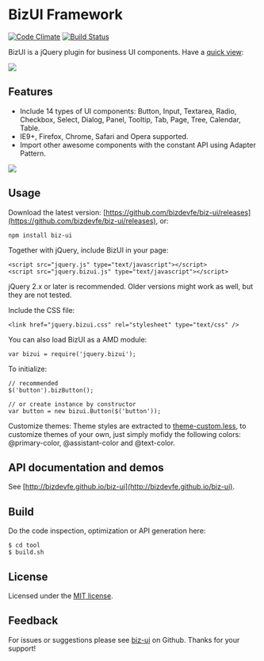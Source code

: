 BizUI Framework
===============

[![Code Climate](https://codeclimate.com/github/bizdevfe/biz-ui/badges/gpa.svg)](https://codeclimate.com/github/bizdevfe/biz-ui)
[![Build Status](https://travis-ci.org/bizdevfe/biz-ui.svg?branch=master)](https://travis-ci.org/bizdevfe/biz-ui)

BizUI is a jQuery plugin for business UI components. Have a [quick view](http://bizdevfe.github.io/biz-ui/quickview/):

<img src="http://bizdevfe.github.io/biz-ui/img/demo.png" />

Features
--------
- Include 14 types of UI components: Button, Input, Textarea, Radio, Checkbox, Select, Dialog, Panel, Tooltip, Tab, Page, Tree, Calendar, Table.
- IE9+, Firefox, Chrome, Safari and Opera supported.
- Import other awesome components with the constant API using Adapter Pattern.

<img src="http://bizdevfe.github.io/biz-ui/img/adapter.png" />

Usage
-----
Download the latest version: [https://github.com/bizdevfe/biz-ui/releases](https://github.com/bizdevfe/biz-ui/releases), or:

    npm install biz-ui

Together with jQuery, include BizUI in your page:

    <script src="jquery.js" type="text/javascript"></script>
    <script src="jquery.bizui.js" type="text/javascript"></script>

jQuery 2.x or later is recommended. Older versions might work as well, but they are not tested.

Include the CSS file:

    <link href="jquery.bizui.css" rel="stylesheet" type="text/css" />

You can also load BizUI as a AMD module:

    var bizui = require('jquery.bizui');

To initialize:

    // recommended
    $('button').bizButton();
    
    // or create instance by constructor
    var button = new bizui.Button($('button'));

Customize themes: Theme styles are extracted to [theme-custom.less](https://github.com/bizdevfe/biz-ui/blob/master/src/css/theme-custom.less), to customize themes of your own, just simply mofidy the following colors: @primary-color, @assistant-color and @text-color.

API documentation and demos
---------------------------
See [http://bizdevfe.github.io/biz-ui](http://bizdevfe.github.io/biz-ui).

Build
-----
Do the code inspection, optimization or API generation here:

    $ cd tool
    $ build.sh

License
-------
Licensed under the [MIT license](http://opensource.org/licenses/MIT).

Feedback
--------
For issues or suggestions please see [biz-ui](https://github.com/bizdevfe/biz-ui) on Github. Thanks for your support!